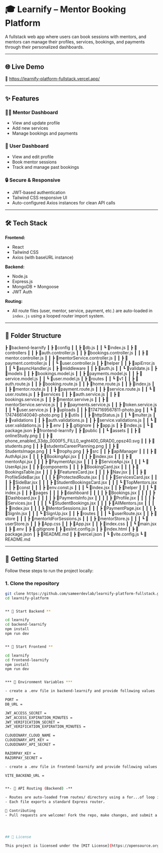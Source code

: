 # 🎓 Learnify – Mentor Booking Platform

A fullstack web app where users can book sessions with mentors, and mentors can manage their profiles, services, bookings, and payments through their personalized dashboards.

---

## 🌐 Live Demo

🚧 https://learnify-platform-fullstack.vercel.app/

---

## ✨ Features

### 👩‍🏫 Mentor Dashboard
- View and update profile
- Add new services
- Manage bookings and payments

### 🙋 User Dashboard
- View and edit profile
- Book mentor sessions
- Track and manage past bookings

### 🔒 Secure & Responsive
- JWT-based authentication
- Tailwind CSS responsive UI
- Auto-configured Axios instances for clean API calls

---

## 🛠 Tech Stack

**Frontend:**
- React
- Tailwind CSS
- Axios (with baseURL instance)

**Backend:**
- Node.js
- Express.js
- MongoDB + Mongoose
- JWT Auth

**Routing:**
- All route files (user, mentor, service, payment, etc.) are auto-loaded in `index.js` using a looped router import system.

---

## 📁 Folder Structure

┣ 📂backend-learnify
┃ ┣ 📂config
┃ ┃ ┣ 📜db.js
┃ ┃ ┗ 📜index.js
┃ ┣ 📂controllers
┃ ┃ ┣ 📜auth.controller.js
┃ ┃ ┣ 📜bookings.controller.js
┃ ┃ ┣ 📜mentor.controller.js
┃ ┃ ┣ 📜mentorService.controller.js
┃ ┃ ┣ 📜payment.controller.js
┃ ┃ ┗ 📜user.controller.js
┃ ┣ 📂helper
┃ ┃ ┣ 📜apiError.js
┃ ┃ ┗ 📜asyncHandler.js
┃ ┣ 📂middleware
┃ ┃ ┣ 📜auth.js
┃ ┃ ┗ 📜validate.js
┃ ┣ 📂models
┃ ┃ ┣ 📜bookings.model.js
┃ ┃ ┣ 📜payments.model.js
┃ ┃ ┣ 📜service.model.js
┃ ┃ ┗ 📜user.model.js
┃ ┣ 📂routes
┃ ┃ ┗ 📂v1
┃ ┃   ┣ 📜auth.route.js
┃ ┃   ┣ 📜booking.route.js
┃ ┃   ┣ 📜home.route.js
┃ ┃   ┣ 📜index.js
┃ ┃   ┣ 📜mentor.route.js
┃ ┃   ┣ 📜payment.route.js
┃ ┃   ┣ 📜service.route.js
┃ ┃   ┗ 📜user.routes.js
┃ ┣ 📂services
┃ ┃ ┣ 📜auth.service.js
┃ ┃ ┣ 📜bookings.service.js
┃ ┃ ┣ 📜mentor.servive.js
┃ ┃ ┣ 📜mentorService.service.js
┃ ┃ ┣ 📜payments.service.js
┃ ┃ ┣ 📜token.service.js
┃ ┃ ┗ 📜user.service.js
┃ ┣ 📂uploads
┃ ┃ ┣ 📜1747169567811-photo.jpg
┃ ┃ ┗ 📜1747466140040-photo.png
┃ ┣ 📂utils
┃ ┃ ┣ 📜httpStatus.js
┃ ┃ ┗ 📜multer.js
┃ ┣ 📂validations
┃ ┃ ┣ 📜auth.validations.js
┃ ┃ ┣ 📜service.validations.js
┃ ┃ ┗ 📜user.validations.js
┃ ┣ 📜.env
┃ ┣ 📜.gitignore
┃ ┣ 📜app.js
┃ ┣ 📜index.js
┃ ┗ 📜package.json
┣ 📂frontend-learnify
┃ ┣ 📂public
┃ ┃ ┗ 📂assets
┃ ┃   ┣ 📜onlineStudy.png
┃ ┃   ┣ 📜phone_enabled_33dp_0000F5_FILL0_wght400_GRAD0_opsz40.svg
┃ ┃   ┣ 📜students.png
┃ ┃   ┣ 📜studentsCareerPlanning.png
┃ ┃   ┣ 📜StudentsImage.png
┃ ┃   ┗ 📜trophy.png
┃ ┣ 📂src
┃ ┃ ┣ 📂apiManager
┃ ┃ ┃ ┣ 📜AuthApi.jsx
┃ ┃ ┃ ┣ 📜BookingApi.jsx
┃ ┃ ┃ ┣ 📜index.jsx
┃ ┃ ┃ ┣ 📜mentorApi.jsx
┃ ┃ ┃ ┣ 📜PaymentApi.jsx
┃ ┃ ┃ ┣ 📜ServiceApi.jsx
┃ ┃ ┃ ┗ 📜UserApi.jsx
┃ ┃ ┣ 📂components
┃ ┃ ┃ ┣ 📜BookingCard.jsx
┃ ┃ ┃ ┣ 📜BookingsTable.jsx
┃ ┃ ┃ ┣ 📜FeaturesCard.jsx
┃ ┃ ┃ ┣ 📜Nav.jsx
┃ ┃ ┃ ┣ 📜ProfileSideBar.jsx
┃ ┃ ┃ ┣ 📜ProtectedRoute.jsx
┃ ┃ ┃ ┣ 📜ServicesCard.jsx
┃ ┃ ┃ ┣ 📜SideBar.jsx
┃ ┃ ┃ ┣ 📜StudentBookingsCard.jsx
┃ ┃ ┃ ┗ 📜TopMentors.jsx
┃ ┃ ┣ 📂const
┃ ┃ ┃ ┣ 📜env.const.js
┃ ┃ ┃ ┗ 📜index.jsx
┃ ┃ ┣ 📂helper
┃ ┃ ┃ ┗ 📜index.js
┃ ┃ ┣ 📂pages
┃ ┃ ┃ ┣ 📂dashboard
┃ ┃ ┃ ┃ ┣ 📜Bookings.jsx
┃ ┃ ┃ ┃ ┣ 📜Dashboard.jsx
┃ ┃ ┃ ┃ ┣ 📜PaymentsInfo.jsx
┃ ┃ ┃ ┃ ┣ 📜Profile.jsx
┃ ┃ ┃ ┃ ┣ 📜Services.jsx
┃ ┃ ┃ ┃ ┗ 📜StudentBookings.jsx
┃ ┃ ┃ ┣ 📜AllMentors.jsx
┃ ┃ ┃ ┣ 📜index.jsx
┃ ┃ ┃ ┣ 📜MentorSessions.jsx
┃ ┃ ┃ ┣ 📜PaymentPage.jsx
┃ ┃ ┃ ┣ 📜SignIn.jsx
┃ ┃ ┃ ┗ 📜SignUp.jsx
┃ ┃ ┣ 📂routes
┃ ┃ ┃ ┗ 📜userRoute.jsx
┃ ┃ ┣ 📂store
┃ ┃ ┃ ┣ 📜mentorIdForSessions.js
┃ ┃ ┃ ┣ 📜mentorStore.js
┃ ┃ ┃ ┗ 📜userStore.js
┃ ┃ ┣ 📜App.css
┃ ┃ ┣ 📜App.jsx
┃ ┃ ┣ 📜index.css
┃ ┃ ┗ 📜main.jsx
┃ ┣ 📜.env
┃ ┣ 📜.gitignore
┃ ┣ 📜eslint.config.js
┃ ┣ 📜index.html
┃ ┣ 📜package.json
┃ ┣ 📜README.md
┃ ┣ 📜vercel.json
┃ ┗ 📜vite.config.js
┗ 📜README.md



---

## 🚀 Getting Started

Follow these steps to run the project locally:

### 1. Clone the repository

```bash
git clone https://github.com/sameerdevlab/learnify-platform-fullstack.git
cd learnify-platform


** 🚀 Start Backend **

cd learnify
cd backend-learnify
npm install
npm run dev


** 🚀 Start Frontend **

cd learnify
cd frontend-learnify
npm install
npm run dev


*** 🔐 Environment Variables ***

- create a .env file in backend-learnify and provide following values

PORT = 
DB_URL = 

JWT_ACCESS_SECRET = 
JWT_ACCESS_EXPIRATION_MINUTES =
JWT_VERIFICATION_SECRET = 
JWT_VERIFICATION_EXPIRATION_MINUTES = 

CLOUDINARY_CLOUD_NAME = 
CLOUDINARY_API_KEY = 
CLOUDINARY_API_SECRET = 

RAZORPAY_KEY =
RAZORPAY_SECRET =

- create a .env file in frontend-learnify and provide following values

VITE_BACKEND_URL = 


**- 🧪 API Routing (Backend) -**

- Routes are auto-loaded from routes/ directory using a for...of loop in index.js.
- Each file exports a standard Express router.

🤝 Contributing
- Pull requests are welcome! Fork the repo, make changes, and submit a PR.




## 📄 License

This project is licensed under the [MIT License](https://opensource.org/licenses/MIT).